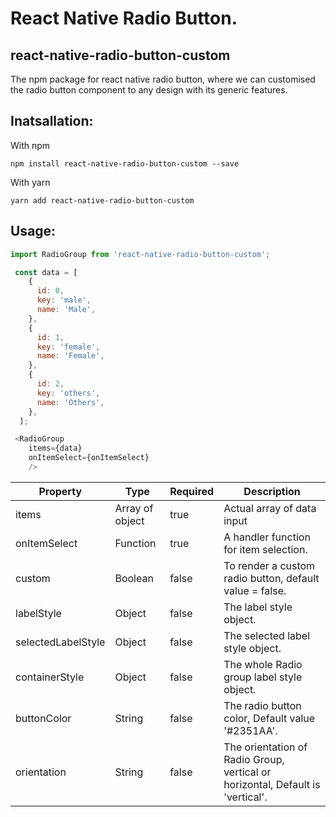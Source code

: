# React Native Radio Button.
## react-native-radio-button-custom
The npm package for react native radio button, where we can customised the radio button component to any design with its generic features.

## Inatsallation: 
With npm

``` npm install react-native-radio-button-custom --save ```

 With yarn

``` yarn add react-native-radio-button-custom ```


## Usage:
```javascript
import RadioGroup from 'react-native-radio-button-custom';

 const data = [
    {
      id: 0,
      key: 'male',
      name: 'Male',
    },
    {
      id: 1,
      key: 'female',
      name: 'Female',
    },
    {
      id: 2,
      key: 'others',
      name: 'Others',
    },
  ];

 <RadioGroup 
    items={data} 
    onItemSelect={onItemSelect} 
    />

```
Property | Type | Required | Description 
--------- | ------- | ---- | ----------------------
items | Array of object | true | Actual array of data input
onItemSelect | Function  | true | A handler function for item selection.
custom | Boolean | false |  To render a custom radio button, default value = false.
labelStyle | Object | false |  The label style object.
selectedLabelStyle | Object | false |  The selected label style object.
containerStyle | Object | false |  The whole Radio group label style object.
buttonColor | String | false |  The radio button color, Default value '#2351AA'.
orientation | String | false |  The orientation of Radio Group, vertical or horizontal, Default  is 'vertical'.
